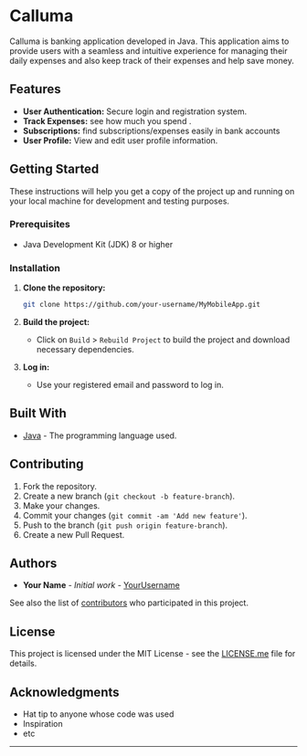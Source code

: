 # Calluma

Calluma is banking application developed in Java. This application aims to provide users with a seamless and intuitive experience for managing their daily expenses and also keep track of their expenses and help save money.

## Features

- **User Authentication:** Secure login and registration system.
- **Track Expenses:** see how much you spend .
- **Subscriptions:** find subscriptions/expenses easily in bank accounts
- **User Profile:** View and edit user profile information.


## Getting Started

These instructions will help you get a copy of the project up and running on your local machine for development and testing purposes.

### Prerequisites

- Java Development Kit (JDK) 8 or higher

### Installation

1. **Clone the repository:**

   ```bash
   git clone https://github.com/your-username/MyMobileApp.git
   ```

2. **Build the project:**

   - Click on `Build` > `Rebuild Project` to build the project and download necessary dependencies.


3. **Log in:**

   - Use your registered email and password to log in.

## Built With

- [Java](https://www.java.com) - The programming language used.

## Contributing

1. Fork the repository.
2. Create a new branch (`git checkout -b feature-branch`).
3. Make your changes.
4. Commit your changes (`git commit -am 'Add new feature'`).
5. Push to the branch (`git push origin feature-branch`).
6. Create a new Pull Request.

## Authors

- **Your Name** - _Initial work_ - [YourUsername](https://github.com/your-username)

See also the list of [contributors](https://github.com/your-username/MyMobileApp/contributors) who participated in this project.

## License

This project is licensed under the MIT License - see the [LICENSE.me](LICENSE.md) file for details.

## Acknowledgments

- Hat tip to anyone whose code was used
- Inspiration
- etc

---
